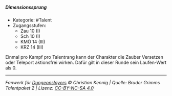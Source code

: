 <!---
Dies ist ein Fanwerk für DUNGEONSLAYERS © von Christian Kennig

Quellen:      [Bruder Grimms Talentpaket 2](https://www.f-space.de/ds4/downloads.html)
              [Talentbeschreibungen](https://www.f-space.de/ds4/tools-talentcards.html)
License:      [CC-BY-NC-SA 4.0](https://creativecommons.org/licenses/by-nc-sa/4.0/deed.de)
Richtlinien:  [Fanwerkrichtlinien](https://www.dungeonslayers.net/fanwerk-richtlinien/)
Autor:        Zauberlehrling
-->

##### Dimensionssprung

- Kategorie: #Talent
- Zugangsstufen:
  - Zau 10 (I)
  - Sch 10 (I)
  - KMÖ 14 (III)
  - KRZ 14 (III)

Einmal pro Kampf pro Talentrang kann der Charakter die Zauber Versetzen oder Teleport aktionsfrei wirken. Dafür gilt in dieser Runde sein Laufen-Wert als 0.

---

_Fanwerk für [Dungeonslayers](https://www.dungeonslayers.net/) © Christian Kennig | Quelle: Bruder Grimms Talentpaket 2 | Lizenz: [CC-BY-NC-SA 4.0](https://creativecommons.org/licenses/by-nc-sa/4.0/deed.de)_
